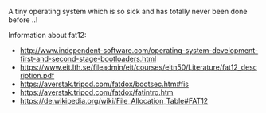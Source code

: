 A tiny operating system which is so sick and has totally never been done before ..!

Information about fat12:
- http://www.independent-software.com/operating-system-development-first-and-second-stage-bootloaders.html
- https://www.eit.lth.se/fileadmin/eit/courses/eitn50/Literature/fat12_description.pdf
- https://averstak.tripod.com/fatdox/bootsec.htm#fis
- https://averstak.tripod.com/fatdox/fatintro.htm
- https://de.wikipedia.org/wiki/File_Allocation_Table#FAT12